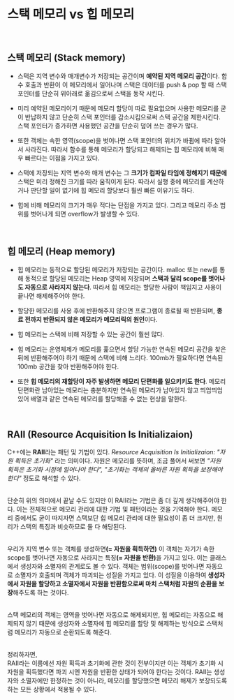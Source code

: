 # 스택 메모리 vs 힙 메모리

<br>

## 스택 메모리 (Stack memory)

- 스택은 지역 변수와 매개변수가 저장되는 공간이며 <b>예약된 지역 메모리 공간</b>이다. 함수 호출과 반환이 이 메모리에서 일어나며 스택은  데이터를 push & pop 할 때 스택 포인터를 단순히 위아래로 옮김으로써 스택을 동작 시킨다.

- 미리 예약된 메모리이기 때문에 메모리 할당이 따로 필요없으며 사용한 메모리를 굳이 반납하지 않고 단순히 스택 포인터를 감소시킴으로써 스택 공간을 제한시킨다. 스택 포인터가 증가하면 사용했던 공간을 단순히 덮어 쓰는 경우가 많다.

- 또한 객체는 속한 영역(scope)을 벗어나면 스택 포인터의 위치가 바뀜에 따라 알아서 사라진다. 따라서 함수를 통해 메모리가 할당되고 해제되는 힙 메모리에 비해 매우 빠르다는 이점을 가지고 있다.

- 스택에 저장되는 지역 변수와 매개 변수는 그 <b>크기가 컴파일 타임에 정해지기 때문에</b> 스택은 미리 정해진 크기를 따라 움직이게 된다.
따라서 실행 중에 메모리를 계산하거나 판단할 일이 없기에 힙 메모리 할당보다 훨씬 빠른 이유기도 하다.

- 힙에 비해 메모리의 크기가 매우 적다는 단점을 가지고 있다.  그리고 메모리 주소 범위를 벗어나게 되면 overflow가 발생할 수 있다.


<br>
  


## 힙 메모리 (Heap memory)

- 힙 메모리는 동적으로 할당된 메모리가 저장되는 공간이다. malloc 또는 new를 통해 동적으로 할당된 메모리는 Heap 영역에 저장되며 <b>스택과 달리 scope를 벗어나도 자동으로 사라지지 않는다</b>. 따라서 힙 메모리는 할당한 사람이 책임지고 사용이 끝나면 해제해주어야 한다.

- 할당한 메모리를 사용 후에 반환해주지 않으면 프로그램이 종료될 때 반환되며, <b>종료 전까지 반환되지 않은 메모리가 메모리릭의 원인</b>이다.

- 힙 메모리는 스택에 비해 저장할 수 있는 공간이 훨씬 많다. 

- 힙 메모리는 운영체제가 메모리를 훑으면서 할당 가능한 연속된 메모리 공간을 찾은 뒤에 반환해주어야 하기 때문에 스택에 비해 느리다. 100mb가 필요하다면 연속된 100mb 공간을 찾아 반환해주어야 한다.

- 또한 <b>힙 메모리의 재할당이 자주 발생하면 메모리 단편화를 일으키키도 한다</b>. 메모리 단편화란 남아있는 메모리는 충분하지만 연속된 메모리가 남아있지 않고 띄엄띄엄 있어 배열과 같은 연속된 메모리를 할당해줄 수 없는 현상을 말한다.

<br>

## RAII (Resource Acquisition Is Initializaion)

C++에는 <b>RAII</b>라는 패턴 및 기법이 있다. <i>Resource Acquisition Is Initializaion: "자원 획득은 초기화"</i> 라는 의미이다.
자원은 메모리를 뜻하며, 조금 풀어서 써보면 <i>"자원 획득은 초기화 시점에 일어나야 한다", "초기화는 객체의 올바른 자원 획득을 보장해야한다"</i> 정도로 해석할 수 있다. 

<br>
단순히 위의 의미에서 끝날 수도 있지만 이 RAII라는 기법은 좀 더 깊게 생각해주어야 한다. 이는 전체적으로 메모리 관리에 대한 기법 및 패턴이라는 것을 기억해야 한다. 메모리 중에서도 굳이 따지자면 스택보단 힙 메모리 관리에 대한 필요성이 좀 더 크지만, 원리가 스택의 특징과 비슷하므로 둘 다 해당된다. 
<br><br>

우리가 지역 변수 또는 객체를 생성하면<b>(= 자원을 획득하면)</b> 이 객체는 자기가 속한 scope를 벗어나면 자동으로 사라지는 특징<b>(= 자원을 반환)</b>을 가지고 있다. 이는 클래스에서 생성자와 소멸자의 관계로도 볼 수 있다.
객체는 범위(scope)를 벗어나면 자동으로 소멸자가 호출되며 객체가 파괴되는 성질을 가지고 있다. 이 성질을 이용하여 <b>생성자에서 자원을 할당하고 소멸자에서 자원을 반환함으로써 마치 스택처럼 자원의 순환을 보장</b>해주도록 하는 것이다.

<br>
스택 메모리의 객체는 영역을 벗어나면 자동으로 해제되지만, 힙 메모리는 자동으로 해제되지 않기 때문에 생성자와 소멸자에 힙 메모리를 할당 및 해제하는 방식으로 스택처럼 메모리가 자동으로 순환되도록 해준다. 
<br><br>

정리하자면, <br>
RAII라는 이름에선 자원 획득과 초기화에 관한 것이 전부이지만 이는 객체가 초기화 시 자원을 획득했다면 파괴 시엔 자원을 반환한 상태가 되어야 한다는 것이다. RAII는 생성자와 소멸자에만 한정하는 것이 아니라, 메모리를 할당했으면 메모리 해제가 보장되도록 하는 모든 상황에서 적용될 수 있다.